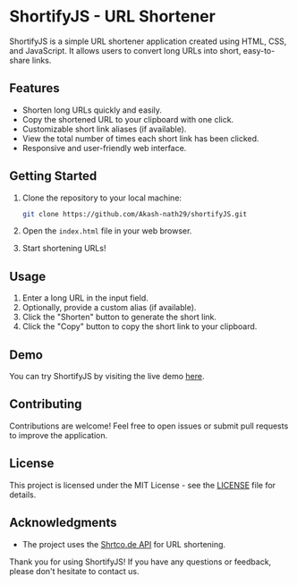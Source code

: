# ShortifyJS - URL Shortener

ShortifyJS is a simple URL shortener application created using HTML, CSS, and JavaScript. It allows users to convert long URLs into short, easy-to-share links.

## Features

- Shorten long URLs quickly and easily.
- Copy the shortened URL to your clipboard with one click.
- Customizable short link aliases (if available).
- View the total number of times each short link has been clicked.
- Responsive and user-friendly web interface.

## Getting Started

1. Clone the repository to your local machine:

   ```bash
   git clone https://github.com/Akash-nath29/shortifyJS.git
   ```

2. Open the `index.html` file in your web browser.

3. Start shortening URLs!

## Usage

1. Enter a long URL in the input field.
2. Optionally, provide a custom alias (if available).
3. Click the "Shorten" button to generate the short link.
4. Click the "Copy" button to copy the short link to your clipboard.

## Demo

You can try ShortifyJS by visiting the live demo [here](https://akash-nath29.github.io/shortifyJS/).

## Contributing

Contributions are welcome! Feel free to open issues or submit pull requests to improve the application.

## License

This project is licensed under the MIT License - see the [LICENSE](https://github.com/Akash-nath29/shortifyJS/blob/main/LICENSE) file for details.

## Acknowledgments

- The project uses the [Shrtco.de API](https://shrtco.de/) for URL shortening.

Thank you for using ShortifyJS! If you have any questions or feedback, please don't hesitate to contact us.